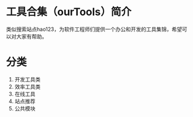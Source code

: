 # 工具合集（ourTools）简介
类似搜索站点hao123，为软件工程师们提供一个办公和开发的工具集锦，希望可以对大家有帮助。 

# 分类

1. 开发工具类
2. 效率工具类
3. 在线工具
4. 站点推荐
5. 公共模块
